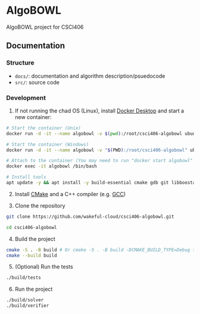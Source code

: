 # AlgoBOWL

AlgoBOWL project for CSCI406

## Documentation

### Structure

- `docs/`: documentation and algorithm description/psuedocode
- `src/`: source code

### Development

1. If not running the chad OS (Linux), install [Docker Desktop](https://docs.docker.com/desktop/) and start a new container:

```bash
# Start the container (Unix)
docker run -d -it --name algobowl -v $(pwd):/root/csci406-algobowl ubuntu:latest

# Start the container (Windows)
docker run -d -it --name algobowl -v "$(PWD):/root/csci406-algobowl" ubuntu:latest

# Attach to the container (You may need to run "docker start algobowl" if the container is not running first)
docker exec -it algobowl /bin/bash

# Install tools
apt update -y && apt install -y build-essential cmake gdb git libboostall-dev nano
```

2. Install [CMake](https://cmake.org) and a C++ compiler (e.g. [GCC](https://gcc.gnu.org))

3. Clone the repository

```bash
git clone https://github.com/wakeful-cloud/csci406-algobowl.git

cd csci406-algobowl
```

4. Build the project

```bash
cmake -S . -B build # Or cmake -S . -B build -DCMAKE_BUILD_TYPE=Debug to include debug symbols
cmake --build build
```

5. (Optional) Run the tests

```bash
./build/tests
```

6. Run the project

```bash
./build/solver
./build/verifier
```
